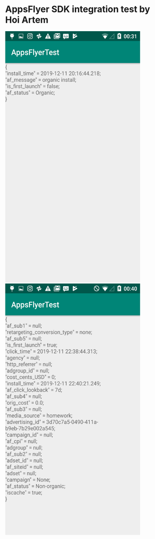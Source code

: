 # AppsFlyer SDK integration test by Hoi Artem
<img src="https://github.com/Divertitto/AppsFlyerTest/blob/master/Screenshot_2019-12-12-00-31-34.png?raw=true" width="430" height="800">
<img src="https://github.com/Divertitto/AppsFlyerTest/blob/master/Screenshot_2019-12-12-00-40-55.png" width="430" height="800">
